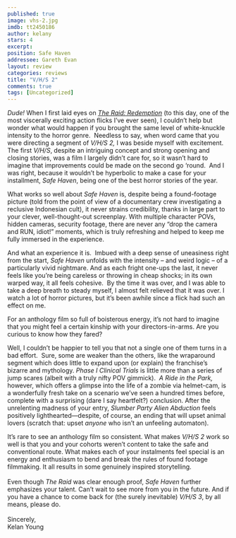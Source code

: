 ```yaml
---
published: true
image: vhs-2.jpg
imdb: tt2450186
author: kelany 
stars: 4
excerpt: 
position: Safe Haven
addressee: Gareth Evan
layout: review
categories: reviews
title: "V/H/S 2"
comments: true
tags: [Uncategorized]
---
```


<p><em>Dude!</em> When I first laid eyes on <a href="/letters/2012/3/16/sxsw-postcard-the-raid-redemption.html"><em>The Raid: Redemption</em></a> (to this day, one of the most viscerally exciting action flicks I&#8217;ve ever seen), I couldn&#8217;t help but wonder what would happen if you brought the same level of white-knuckle intensity to the horror genre.&nbsp; Needless to say, when word came that you were directing a segment of <em>V/H/S 2,</em> I was beside myself with excitement.&nbsp; The first <em>V/H/S</em>, despite an intriguing concept and strong opening and closing stories, was a film I largely didn&#8217;t care for, so it wasn&#8217;t hard to imagine that improvements could be made on the second go &#8216;round.&nbsp; And I was right, because it wouldn&#8217;t be hyperbolic to make a case for your installment, <em>Safe Haven</em>, being one of the best horror stories of the year.</p>
<p>What works so well about <em>Safe Haven</em> is, despite being a found-footage picture (told from the point of view of a documentary crew investigating a reclusive Indonesian cult), it never strains credibility, thanks in large part to your clever, well-thought-out screenplay. With multiple character POVs, hidden cameras, security footage, there are never any &#8220;drop the camera and RUN, idiot!&#8221; moments, which is truly refreshing and helped to keep me fully immersed in the experience.</p>
<p>And what an experience it is.&nbsp; Imbued with a deep sense of uneasiness right from the start, <em>Safe Haven</em> unfolds with the intensity &ndash; and weird logic &ndash; of a particularly vivid nightmare. And as each fright one-ups the last, it never feels like you&#8217;re being careless or throwing in cheap shocks; in its own warped way, it all feels cohesive.&nbsp; By the time it was over, and I was able to take a deep breath to steady myself, I almost felt relieved that it was over. I watch a lot of horror pictures, but it&rsquo;s been awhile since a flick had such an effect on me.</p>
<p>For an anthology film so full of boisterous energy, it&#8217;s not hard to imagine that you might feel a certain kinship with your directors-in-arms. Are you curious to know how they fared?&nbsp;</p>
<p>Well, I couldn&#8217;t be happier to tell you that not a single one of them turns in a bad effort.&nbsp; Sure, some are weaker than the others, like the wraparound segment which does little to expand upon (or explain) the franchise&#8217;s bizarre and mythology. <em>Phase I Clinical Trials</em> is little more than a series of jump scares (albeit with a truly nifty POV gimmick).&nbsp; <em>A Ride in the Park, </em>however, which offers a glimpse into the life of a zombie via helmet-cam, is a wonderfully fresh take on a scenario we&#8217;ve seen a hundred times before, complete with a surprising (dare I say heartfelt?) conclusion. After the unrelenting madness of your entry, <em>Slumber Party Alien Abduction</em> feels positively lighthearted&mdash;despite, of course, an ending that will upset animal lovers (scratch that: upset <em>anyone</em> who isn&#8217;t an unfeeling automaton).</p>
<p>It&#8217;s rare to see an anthology film so consistent. What makes <em>V/H/S 2</em> work so well is that you and your cohorts weren&#8217;t content to take the safe and conventional route. What makes each of your instalments feel special is an energy and enthusiasm to bend and break the rules of found footage filmmaking. It all results in some genuinely inspired storytelling.<br /> <br /> Even though <em>The Raid</em> was clear enough proof, <em>Safe Haven</em> further emphasizes your talent. Can&#8217;t wait to see more from you in the future. And if you have a chance to come back for (the surely inevitable) <em>V/H/S 3</em>, by all means, please do.<br /> <br /> Sincerely,<br /> Kelan Young<br />